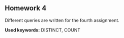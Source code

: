 ## Homework 4

Different queries are written for the fourth assignment.

**Used keywords:** DISTINCT, COUNT
